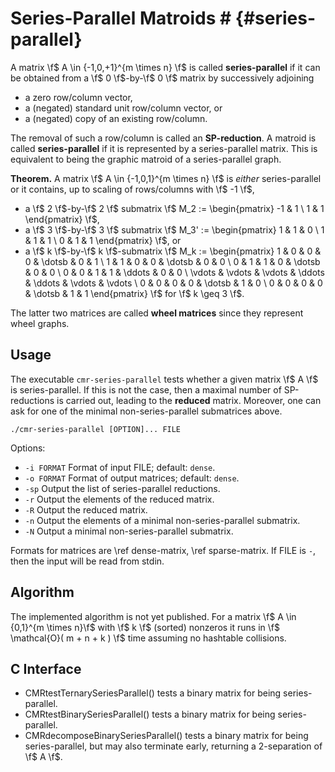 # Series-Parallel Matroids # {#series-parallel}

A matrix \f$ A \in \{-1,0,+1\}^{m \times n} \f$ is called **series-parallel** if it can be obtained from a \f$ 0 \f$-by-\f$ 0 \f$ matrix by successively adjoining

  - a zero row/column vector,
  - a (negated) standard unit row/column vector, or
  - a (negated) copy of an existing row/column.

The removal of such a row/column is called an **SP-reduction**.
A matroid is called **series-parallel** if it is represented by a series-parallel matrix.
This is equivalent to being the graphic matroid of a series-parallel graph.

**Theorem.** A matrix \f$ A \in \{-1,0,1\}^{m \times n} \f$ is *either* series-parallel or it contains, up to scaling of rows/columns with \f$ -1 \f$,

  - a \f$ 2 \f$-by-\f$ 2 \f$ submatrix \f$ M_2 := \begin{pmatrix} -1 & 1 \\ 1 & 1 \end{pmatrix} \f$,
  - a \f$ 3 \f$-by-\f$ 3 \f$ submatrix \f$ M_3' := \begin{pmatrix} 1 & 1 & 0 \\ 1 & 1 & 1 \\ 0 & 1 & 1 \end{pmatrix} \f$, or
  - a \f$ k \f$-by-\f$ k \f$-submatrix \f$ M_k := \begin{pmatrix}
    1 & 0 & 0 & 0 & \dotsb & 0 & 1 \\
    1 & 1 & 0 & 0 & \dotsb & 0 & 0 \\
    0 & 1 & 1 & 0 & \dotsb & 0 & 0 \\
    0 & 0 & 1 & 1 & \ddots & 0 & 0 \\
    \vdots & \vdots & \vdots & \ddots & \ddots & \vdots & \vdots \\
    0 & 0 & 0 & 0 & \dotsb & 1 & 0 \\
    0 & 0 & 0 & 0 & \dotsb & 1 & 1
  \end{pmatrix} \f$ for \f$ k \geq 3 \f$.

The latter two matrices are called **wheel matrices** since they represent wheel graphs.

## Usage ##

The executable `cmr-series-parallel` tests whether a given matrix \f$ A \f$ is series-parallel.
If this is not the case, then a maximal number of SP-reductions is carried out, leading to the **reduced** matrix.
Moreover, one can ask for one of the minimal non-series-parallel submatrices above.

    ./cmr-series-parallel [OPTION]... FILE

Options:
  - `-i FORMAT` Format of input FILE; default: `dense`.
  - `-o FORMAT` Format of output matrices; default: `dense`.
  - `-sp`       Output the list of series-parallel reductions.
  - `-r`        Output the elements of the reduced matrix.
  - `-R`        Output the reduced matrix.
  - `-n`        Output the elements of a minimal non-series-parallel submatrix.
  - `-N`        Output a minimal non-series-parallel submatrix.

Formats for matrices are \ref dense-matrix, \ref sparse-matrix.
If FILE is `-`, then the input will be read from stdin.

## Algorithm ##

The implemented algorithm is not yet published.
For a matrix \f$ A \in \{0,1\}^{m \times n}\f$ with \f$ k \f$ (sorted) nonzeros it runs in \f$ \mathcal{O}( m + n + k ) \f$ time assuming no hashtable collisions.

## C Interface ##

  - CMRtestTernarySeriesParallel() tests a binary matrix for being series-parallel.
  - CMRtestBinarySeriesParallel() tests a binary matrix for being series-parallel.
  - CMRdecomposeBinarySeriesParallel() tests a binary matrix for being series-parallel, but may also terminate early, returning a 2-separation of \f$ A \f$.
